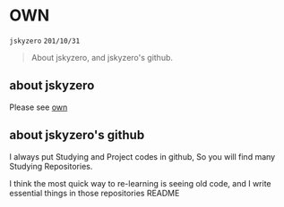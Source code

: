 # OWN
`jskyzero` `201/10/31`

> About jskyzero, and jskyzero's github.

## about jskyzero

Please see [own](https://jskyzero.github.io/OWN/html/index.html)

## about jskyzero's github

I always put Studying and Project codes in github, So you will find many Studying Repositories.

I think the most quick way to re-learning is seeing old code, and I write essential things in those repositories README

